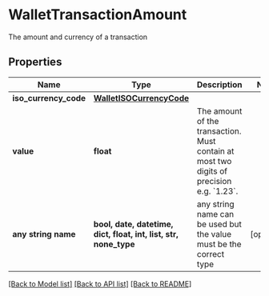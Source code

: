 # WalletTransactionAmount

The amount and currency of a transaction

## Properties
Name | Type | Description | Notes
------------ | ------------- | ------------- | -------------
**iso_currency_code** | [**WalletISOCurrencyCode**](WalletISOCurrencyCode.md) |  | 
**value** | **float** | The amount of the transaction. Must contain at most two digits of precision e.g. &#x60;1.23&#x60;. | 
**any string name** | **bool, date, datetime, dict, float, int, list, str, none_type** | any string name can be used but the value must be the correct type | [optional]

[[Back to Model list]](../README.md#documentation-for-models) [[Back to API list]](../README.md#documentation-for-api-endpoints) [[Back to README]](../README.md)


